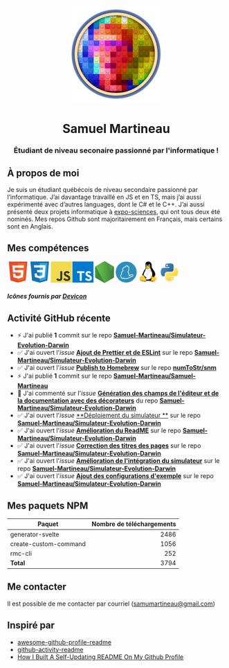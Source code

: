 <div align="middle">
  <img height="225" alt="avatar" src="https://raw.githubusercontent.com/Samuel-Martineau/Samuel-Martineau/master/avatar.png">
  <h1>Samuel Martineau</h1>
  <h3>Étudiant de niveau seconaire passionné par l'informatique !</h3>
</div>

## À propos de moi

Je suis un étudiant québécois de niveau secondaire passionné par l’informatique. J’ai davantage travaillé en JS et en TS, mais j’ai aussi expérimenté avec d’autres languages, dont le C# et le C++. J’ai aussi présenté deux projets informatique à [expo-sciences](https://technoscience.ca/programmes/expo-sciences/), qui ont tous deux été nominés. Mes repos Github sont majoritairement en Français, mais certains sont en Anglais.

## Mes compétences

<img alt="HTML5" src="https://raw.githubusercontent.com/devicons/devicon/master/icons/html5/html5-original.svg" width="50" title="HTML5" /><img alt="CSS3" src="https://raw.githubusercontent.com/devicons/devicon/master/icons/css3/css3-original.svg" width="50" title="CSS3" /><img alt="JavaScript" src="https://raw.githubusercontent.com/devicons/devicon/master/icons/javascript/javascript-original.svg" width="50" title="JavaScript" /><img alt="TypeScript" src="https://raw.githubusercontent.com/devicons/devicon/master/icons/typescript/typescript-original.svg" width="50" title="TypeScript" /><img alt="NodeJS" src="https://raw.githubusercontent.com/devicons/devicon/master/icons/nodejs/nodejs-original.svg" width="50" title="NodeJS" /><img alt="Yarn" src="https://raw.githubusercontent.com/devicons/devicon/master/icons/yarn/yarn-original.svg" width="50" title="Yarn" /><img alt="Linux" src="https://raw.githubusercontent.com/devicons/devicon/master/icons/linux/linux-original.svg" width="50" title="Linux" /><img alt="Python" src="https://raw.githubusercontent.com/devicons/devicon/master/icons/python/python-original.svg" width="50" title="Python" />

##### Icônes fournis par [Devicon](https://konpa.github.io/devicon/)

## Activité GitHub récente

- ⚡ J&#x27;ai publié **1** commit sur le repo [**Samuel-Martineau/Simulateur-Evolution-Darwin**](https://github.com/Samuel-Martineau/Simulateur-Evolution-Darwin)
- ✅ J&#x27;ai ouvert l&#x27;_issue_ [**Ajout de Prettier et de ESLint**](https://github.com/Samuel-Martineau/Simulateur-Evolution-Darwin/issues/23) sur le repo [**Samuel-Martineau/Simulateur-Evolution-Darwin**](https://github.com/Samuel-Martineau/Simulateur-Evolution-Darwin)
- ✅ J&#x27;ai ouvert l&#x27;_issue_ [**Publish to Homebrew**](https://github.com/numToStr/snm/issues/41) sur le repo [**numToStr/snm**](https://github.com/numToStr/snm)
- ⚡ J&#x27;ai publié **1** commit sur le repo [**Samuel-Martineau/Samuel-Martineau**](https://github.com/Samuel-Martineau/Samuel-Martineau)
- 💬 J&#x27;ai commenté sur l&#x27;_issue_ [**Génération des champs de l&#x27;éditeur et de la documentation avec des décorateurs**](https://github.com/Samuel-Martineau/Simulateur-Evolution-Darwin/issues/16) du repo [**Samuel-Martineau/Simulateur-Evolution-Darwin**](https://github.com/Samuel-Martineau/Simulateur-Evolution-Darwin)
- ✅ J&#x27;ai ouvert l&#x27;_issue_ [**Déploiement du simulateur **](https://github.com/Samuel-Martineau/Simulateur-Evolution-Darwin/issues/22) sur le repo [**Samuel-Martineau/Simulateur-Evolution-Darwin**](https://github.com/Samuel-Martineau/Simulateur-Evolution-Darwin)
- ✅ J&#x27;ai ouvert l&#x27;_issue_ [**Amélioration du ReadME**](https://github.com/Samuel-Martineau/Simulateur-Evolution-Darwin/issues/21) sur le repo [**Samuel-Martineau/Simulateur-Evolution-Darwin**](https://github.com/Samuel-Martineau/Simulateur-Evolution-Darwin)
- ✅ J&#x27;ai ouvert l&#x27;_issue_ [**Correction des titres des pages**](https://github.com/Samuel-Martineau/Simulateur-Evolution-Darwin/issues/20) sur le repo [**Samuel-Martineau/Simulateur-Evolution-Darwin**](https://github.com/Samuel-Martineau/Simulateur-Evolution-Darwin)
- ✅ J&#x27;ai ouvert l&#x27;_issue_ [**Amélioration de l&#x27;intégration du simulateur**](https://github.com/Samuel-Martineau/Simulateur-Evolution-Darwin/issues/19) sur le repo [**Samuel-Martineau/Simulateur-Evolution-Darwin**](https://github.com/Samuel-Martineau/Simulateur-Evolution-Darwin)
- ✅ J&#x27;ai ouvert l&#x27;_issue_ [**Ajout des configurations d&#x27;exemple**](https://github.com/Samuel-Martineau/Simulateur-Evolution-Darwin/issues/18) sur le repo [**Samuel-Martineau/Simulateur-Evolution-Darwin**](https://github.com/Samuel-Martineau/Simulateur-Evolution-Darwin)

## Mes paquets NPM

| Paquet                | Nombre de téléchargements |
| --------------------- | ------------------------: |
| generator-svelte      |                      2486 |
| create-custom-command |                      1056 |
| rmc-cli               |                       252 |
| **Total**             |                      3794 |

## Me contacter

Il est possible de me contacter par courriel ([samumartineau@gmail.com](mailto:samumartineau@gmail.com))

## Inspiré par

- [awesome-github-profile-readme](https://github.com/abhisheknaiidu/awesome-github-profile-readme)
- [github-activity-readme](https://github.com/jamesgeorge007/github-activity-readme)
- [How I Built A Self-Updating README On My Github Profile](https://www.mokkapps.de/blog/how-i-built-a-self-updating-readme-on-my-git-hub-profile/)
